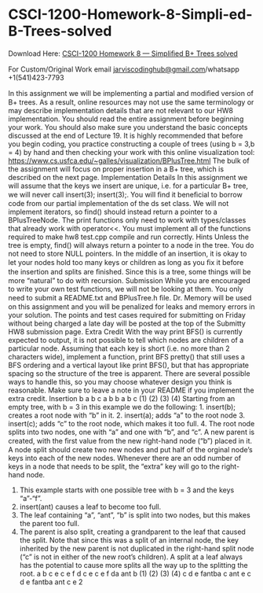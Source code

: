 # CSCI-1200-Homework-8-Simpli-ed-B-Trees-solved

Download Here: [CSCI-1200 Homework 8 — Simpliﬁed B+ Trees solved](https://jarviscodinghub.com/assignment/homework-8-simpliﬁed-b-trees-solution/)

For Custom/Original Work email jarviscodinghub@gmail.com/whatsapp +1(541)423-7793

In this assignment we will be implementing a partial and modiﬁed version of B+ trees. As a result, online resources may not use the same terminology or may describe implementation details that are not relevant to our HW8 implementation. You should read the entire assignment before beginning your work. You should also make sure you understand the basic concepts discussed at the end of Lecture 19. It is highly recommended that before you begin coding, you practice constructing a couple of trees (using b = 3,b = 4) by hand and then checking your work with this online visualization tool:
https://www.cs.usfca.edu/~galles/visualization/BPlusTree.html The bulk of the assignment will focus on proper insertion in a B+ tree, which is described on the next page.
Implementation Details In this assignment we will assume that the keys we insert are unique, i.e. for a particular B+ tree, we will never call insert(3); insert(3);. You will ﬁnd it beneﬁcial to borrow code from our partial implementation of the ds set class. We will not implement iterators, so find() should instead return a pointer to a BPlusTreeNode. The print functions only need to work with types/classes that already work with operator<<. You must implement all of the functions required to make hw8 test.cpp compile and run correctly.
Hints
Unless the tree is empty, find() will always return a pointer to a node in the tree. You do not need to store NULL pointers. In the middle of an insertion, it is okay to let your nodes hold too many keys or children as long as you ﬁx it before the insertion and splits are ﬁnished. Since this is a tree, some things will be more “natural” to do with recursion.
Submission
While you are encouraged to write your own test functions, we will not be looking at them. You only need to submit a README.txt and BPlusTree.h ﬁle. Dr. Memory will be used on this assignment and you will be penalized for leaks and memory errors in your solution. The points and test cases required for submitting on Friday without being charged a late day will be posted at the top of the Submitty HW8 submission page.
Extra Credit
With the way print BFS() is currently expected to output, it is not possible to tell which nodes are children of a particular node. Assuming that each key is short (i.e. no more than 2 characters wide), implement a function, print BFS pretty() that still uses a BFS ordering and a vertical layout like print BFS(), but that has appropriate spacing so the structure of the tree is apparent. There are several possible ways to handle this, so you may choose whatever design you think is reasonable. Make sure to leave a note in your README if you implement the extra credit.
Insertion
b
a b c
a b
b
a b c
(1)
(2)
(3)
(4)
Starting from an empty tree, with b = 3 in this example we do the following: 1. insert(b); creates a root node with “b” in it.
2. insert(a); adds “a” to the root node
3. insert(c); adds “c” to the root node, which makes it too full.
4. The root node splits into two nodes, one with “a” and one with “b”, and “c”. A new parent is created, with the ﬁrst value from the new right-hand node (“b”) placed in it. A node split should create two new nodes and put half of the orginal node’s keys into each of the new nodes. Whenever there are an odd number of keys in a node that needs to be split, the “extra” key will go to the right-hand node.
1. This example starts with one possible tree with b = 3 and the keys “a”-“f”.
2. insert(ant) causes a leaf to become too full.
3. The leaf containing “a”, “ant”, “b” is split into two nodes, but this makes the parent too full.
4. The parent is also split, creating a grandparent to the leaf that caused the split. Note that since this was a split of an internal node, the key inherited by the new parent is not duplicated in the right-hand split node (“c” is not in either of the new root’s children). A split at a leaf always has the potential to cause more splits all the way up to the splitting the root.
a b
c e
c e f d
c e
c e f da ant b
(1)
(2)
(3)
(4)
c d e fantba
c
ant e
c d e fantba
ant c e
2
